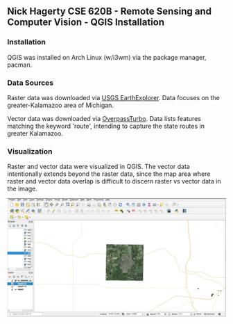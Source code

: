 ## Nick Hagerty CSE 620B - Remote Sensing and Computer Vision - QGIS Installation

### Installation

QGIS was installed on Arch Linux (w/i3wm) via the package manager, pacman.

### Data Sources

Raster data was downloaded via [USGS EarthExplorer](https://earthexplorer.usgs.gov/order/index/). Data focuses on the greater-Kalamazoo area of Michigan.

Vector data was downloaded via [OverpassTurbo](https://overpass-turbo.eu/#). Data lists features matching the keyword 'route', intending to capture the state routes in greater Kalamazoo.

### Visualization

Raster and vector data were visualized in QGIS. The vector data intentionally extends beyond the raster data, since the map area where raster and vector data overlap is difficult to discern raster vs vector data in the image.

![Image](qgis_screenshot.jpg)
